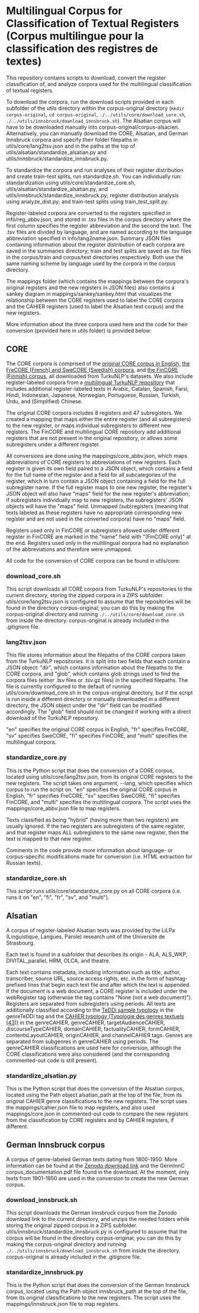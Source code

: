 # Multilingual Corpus for Classification of Textual Registers (Corpus multilingue pour la classification des registres de textes)

This repository contains scripts to download, convert the register classification of, and analyze corpora used for the multilingual classification of textual registers.

To download the corpora, run the download scripts provided in each subfolder of the utils directory within the corpus-original directory (`mkdir corpus-original`, `cd corpus-original`, `./../utils/core/download_core.sh`, `./../utils/innsbruck/download_innsbruck.sh`). The Alsatian corpus will have to be downloaded manually into corpus-original/corpus-alsacien. Alternatively, you can manually download the CORE, Alsatian, and German Innsbruck corpora and specify their folder filepaths in utils/core/lang2tsv.json and in the paths at the top of utils/alsatian/standardize_alsatian.py and utils/innsbruck/standardize_innsbruck.py. 

To standardize the corpora and run analyses of their register distribution and create train-test splits, run standardize.sh. You can individually run: standardization using utils/core/standardize_core.sh, utils/alsatian/standardize_alsatian.py, and utils/innsbruck/standardize_innsbruck.py; register distribution analysis using analyze_dist.py; and train-test splits using train_test_split.py.

Register-labeled corpora are converted to the registers specified in info/reg_abbv.json, and stored in .tsv files in the corpus directory where the first column specifies the register abbreviation and the second the text. The .tsv files are divided by language, and are named according to the language abbreviation specified in info/lang2name.json. Summary JSON files containing information about the register distribution of each corpora are saved in the summaries directory; train and test splits are saved as .tsv files in the corpus/train and corpus/test directories respectively. Both use the same naming scheme by language used by the corpora in the corpus directory.

The mappings folder (which contains the mappings between the corpora's original registers and the new registers in JSON files) also contains a sankey diagram in mappings/sankey/sankey.html that visualizes the relationship between the CORE registers used to label the CORE corpora and the CAHIER registers (used to label the Alsatian text corpus) and the new registers.

More information about the three corpora used here and the code for their conversion (provided here in utils folder) is provided below:

## CORE
The CORE corpora is comprised of the [original CORE corpus in English](https://github.com/TurkuNLP/CORE-corpus.git), [the FreCORE (French) and SweCORE (Swedish) corpora](https://github.com/TurkuNLP/Multilingual-register-corpora.git), and [the FinCORE (Finnish) corpus](https://github.com/TurkuNLP/FinCORE_full.git), all downloaded from TurkuNLP's datasets. We also include register-labeled corpora from a [multilingual TurkuNLP repository](https://github.com/TurkuNLP/pytorch-registerlabeling/tree/main/data) that includes additional register-labeled texts in Arabic, Catalan, Spanish, Farsi, Hindi, Indonesian, Japanese, Norwegian, Portuguese, Russian, Turkish, Urdu, and (Simplified) Chinese. 

The original CORE corpora includes 8 registers and 47 subregisters. We created a mapping that maps either the entire register (and all subregisters) to the new register, or maps individual subregisters to different new registers. The FinCORE and multilingual CORE repository add additional registers that are not present in the original repository, or allows some subregisters under a different register.

All conversions are done using the mappings/core_abbv.json, which maps abbreviations of CORE registers to abbreviations of new registers. Each register is given its own field paired to a JSON object, which contains a field for the full name of the register and a field for all subcategories of the register, which in turn contain a JSON object containing a field for the full subregister name. If the full register maps to one new register, the register's JSON object will also have "maps" field for the new register's abbreviation; if subregisters individually map to new registers, the subregisters' JSON objects will have the "maps" field. Unmapped (sub)registers (meaning that texts labeled as these registers have no appropriate corresponding new register and are not used in the converted corpora) have no "maps" field.

Registers used only in FinCORE or subregisters allowed under different register in FinCORE are marked in the "name" field with "(FinCORE only)" at the end. Registers used only in the multilingual corpora had no explanation of the abbreviations and therefore were unmapped.

All code for the conversion of CORE corpora can be found in utils/core:

### download_core.sh
This script downloads all CORE corpora from TurkuNLP's repositories to the current directory, storing the zipped corpora in a ZIPS subfolder. utils/core/lang2tsv.json is configured to assume that the repositories will be found in the directory corpus-original; you can do this by making the corpus-original directory and running `./../utils/core/download_core.sh` from inside the directory. corpus-original is already included in the .gitignore file.

### lang2tsv.json
This file stores information about the filepaths of the CORE corpora taken from the TurkuNLP repositories. It is split into two fields that each contain a JSON object: "dir", which contains information about the filepaths to the CORE corpora, and "glob", which contains glob strings used to find the corpora files (either .tsv files or .tsv.gz files) in the specified filepaths. The file is currently configured to the default of running utils/core/download_core.sh in the corpus-original directory, but if the script is run inside a different directory or manually downloaded in a different directory, the JSON object under the "dir" field can be modified accordingly. The "glob" field should not be changed if working with a direct download of the TurkuNLP repository. 

"en" specifies the original CORE corpus in English, "fr" specifies FreCORE, "sv" specifies SweCORE, "fi" specifies FinCORE, and "multi" specifies the multilingual corpora.

### standardize_core.py
This is the Python script that does the conversion of a CORE corpus, located using utils/core/lang2tsv.json, from its original CORE registers to the new registers. The script takes one argument, --lang, which specifies which corpus to run the script on. "en" specifies the original CORE corpus in English, "fr" specifies FreCORE, "sv" specifies SweCORE, "fi" specifies FinCORE, and "multi" specifies the multilingual corpora. The script uses the mappings/core_abbv.json file to map registers. 

Texts classified as being "hybrid" (having more than two registers) are usually ignored. If the two registers are subregisters of the same register, and that register maps ALL subregisters to the same new register, then the text is mapped to that new register.

Comments in the code provide more information about language- or corpus-specific modifications made for conversion (i.e. HTML extraction for Russian texts).

### standardize_core.sh
This script runs utils/core/standardize_core.py on all CORE corpora (i.e. runs it on "en", "fi", "fr", "sv", and "multi").

## Alsatian
A corpus of register-labeled Alsatian texts was provided by the LiLPa (Linguistique, Langues, Parole) research unit of the Université de Strasbourg. 

Each text is found in a subfolder that describes its origin - ALA, ALS_WKP, DIVITAL_parallel, HRM, OLCA, and theatre. 

Each text contains metadata, including information such as title, author, transcriber, source URL, source access rights, etc. in the form of hashtag-prefixed lines that begin each text file and after which the text is appended. If the document is a web document, a CORE register is included under the webRegister tag (otherwise the tag contains "None (not a web document)"). Registers are separated from subregisters using periods. All texts are additionally classified according to the [TeDDi sample typology](https://aclanthology.org/2022.lrec-1.123/) in the genreTeDDi tag and the [CAHIER typology (Typologie des genres textuels (43))](https://opentheso.huma-num.fr/opentheso/index.xhtml) in the genreCAHIER, genreCAHIER, targetAudienceCAHIER, discourseTypeCAHIER, domainCAHIER, factualityCAHIER, formCAHIER, contentsLayoutCAHIER, originCAHIER, and channelCAHIER tags. Genres are separated from subgenres in genreCAHIER using periods. The genreCAHIER classifications are used here for conversion, although the CORE classifications were also considered (and the corresponding commented-out code is still present).

### standardize_alsatian.py
This is the Python script that does the conversion of the Alsatian corpus, located using the Path object alsatian_path at the top of the file, from its original CAHIER genre classifications to the new registers. The script uses the mappings/cahier.json file to map registers, and also used mappings/core.json in commented-out code to compare the new registers from the classification by CORE registers and by CAHIER registers, if different.

## German Innsbruck corpus
A corpus of genre-labeled German texts dating from 1800-1950. More information can be found at the [Zenodo download link](https://zenodo.org/records/3457917) and the GermInnC corpus_documentation.pdf file found in the download. At the moment, only texts from 1901-1950 are used in the conversion to create the new German corpus.

### download_innsbruck.sh
This script downloads the German Innsbruck corpus from the Zenodo download link to the current directory, and unzips the needed folders while storing the original zipped corpus in a ZIPS subfolder. utils/innsbruck/standardize_innsbruck.py is configured to assume that the corpus will be found in the directory corpus-original; you can do this by making the corpus-original directory and running `./../utils/innsbruck/download_innsbruck.sh` from inside the directory. corpus-original is already included in the .gitignore file.

### standardize_innsbruck.py
This is the Python script that does the conversion of the German Innsbruck corpus, located using the Path object innsbruck_path at the top of the file, from its original  classifications to the new registers. The script uses the mappings/innsbruck.json file to map registers.